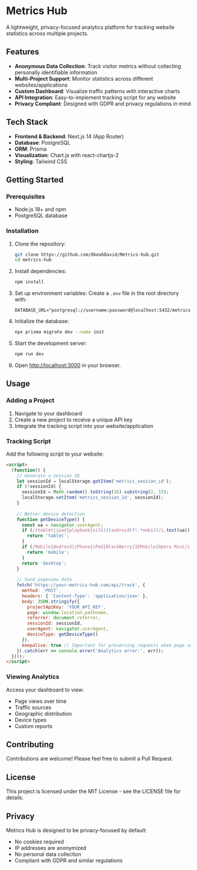 # Metrics Hub

A lightweight, privacy-focused analytics platform for tracking website statistics across multiple projects.

## Features

- **Anonymous Data Collection**: Track visitor metrics without collecting personally identifiable information
- **Multi-Project Support**: Monitor statistics across different websites/applications
- **Custom Dashboard**: Visualize traffic patterns with interactive charts
- **API Integration**: Easy-to-implement tracking script for any website
- **Privacy Compliant**: Designed with GDPR and privacy regulations in mind

## Tech Stack

- **Frontend & Backend**: Next.js 14 (App Router)
- **Database**: PostgreSQL
- **ORM**: Prisma
- **Visualization**: Chart.js with react-chartjs-2
- **Styling**: Tailwind CSS

## Getting Started

### Prerequisites

- Node.js 18+ and npm
- PostgreSQL database

### Installation

1. Clone the repository:
   ```bash
   git clone https://github.com/OkeahDavid/Metrics-hub.git
   cd metrics-hub
   ```

2. Install dependencies:
   ```bash
   npm install
   ```

3. Set up environment variables:
   Create a `.env` file in the root directory with:
   ```
   DATABASE_URL="postgresql://username:password@localhost:5432/metrics_hub"
   ```

4. Initialize the database:
   ```bash
   npx prisma migrate dev --name init
   ```

5. Start the development server:
   ```bash
   npm run dev
   ```

6. Open [http://localhost:3000](http://localhost:3000) in your browser.

## Usage

### Adding a Project

1. Navigate to your dashboard
2. Create a new project to receive a unique API key
3. Integrate the tracking script into your website/application

### Tracking Script

Add the following script to your website:

```html
<script>
  (function() {
    // Generate a session ID
    let sessionId = localStorage.getItem('metrics_session_id');
    if (!sessionId) {
      sessionId = Math.random().toString(36).substring(2, 15);
      localStorage.setItem('metrics_session_id', sessionId);
    }
    
    // Better device detection
    function getDeviceType() {
      const ua = navigator.userAgent;
      if (/(tablet|ipad|playbook|silk)|(android(?!.*mobi))/i.test(ua)) {
        return 'tablet';
      }
      if (/Mobile|Android|iPhone|iPod|BlackBerry|IEMobile|Opera Mini/i.test(ua)) {
        return 'mobile';
      }
      return 'desktop';
    }
    
    // Send pageview data
    fetch('https://your-metrics-hub.com/api/track', {
      method: 'POST',
      headers: { 'Content-Type': 'application/json' },
      body: JSON.stringify({
        projectApiKey: 'YOUR_API_KEY',
        page: window.location.pathname,
        referrer: document.referrer,
        sessionId: sessionId,
        userAgent: navigator.userAgent,
        deviceType: getDeviceType()
      }),
      keepalive: true // Important for preserving requests when page unloads
    }).catch(err => console.error('Analytics error:', err));
  })();
</script>
```

### Viewing Analytics

Access your dashboard to view:
- Page views over time
- Traffic sources
- Geographic distribution
- Device types
- Custom reports

## Contributing

Contributions are welcome! Please feel free to submit a Pull Request.

## License

This project is licensed under the MIT License - see the LICENSE file for details.

## Privacy

Metrics Hub is designed to be privacy-focused by default:
- No cookies required
- IP addresses are anonymized
- No personal data collection
- Compliant with GDPR and similar regulations
